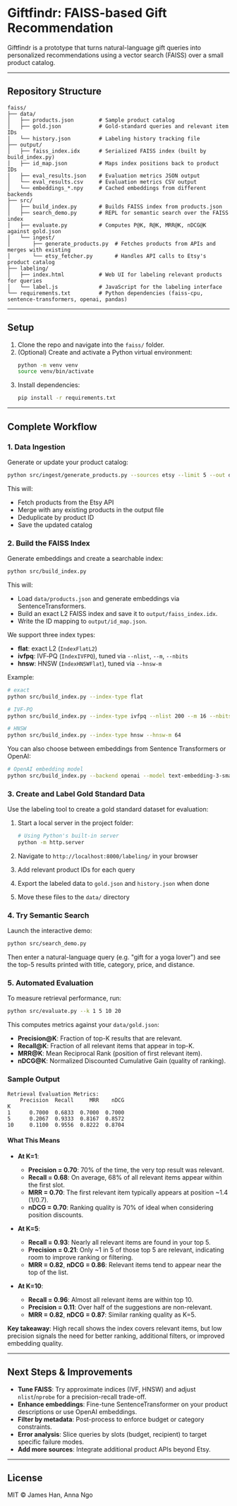 # Giftfindr: FAISS-based Gift Recommendation

Giftfindr is a prototype that turns natural-language gift queries into personalized recommendations using a vector search (FAISS) over a small product catalog.

---

## Repository Structure

```
faiss/
├── data/
│   ├── products.json        # Sample product catalog
│   ├── gold.json            # Gold-standard queries and relevant item IDs
│   └── history.json         # Labeling history tracking file
├── output/
│   ├── faiss_index.idx      # Serialized FAISS index (built by build_index.py)
│   ├── id_map.json          # Maps index positions back to product IDs
│   ├── eval_results.json    # Evaluation metrics JSON output
│   └── eval_results.csv     # Evaluation metrics CSV output
│   └── embeddings_*.npy     # Cached embeddings from different backends
├── src/
│   ├── build_index.py       # Builds FAISS index from products.json
│   ├── search_demo.py       # REPL for semantic search over the FAISS index
│   ├── evaluate.py          # Computes P@K, R@K, MRR@K, nDCG@K against gold.json
│   └── ingest/
│       ├── generate_products.py  # Fetches products from APIs and merges with existing
│       └── etsy_fetcher.py       # Handles API calls to Etsy's product catalog
├── labeling/
│   ├── index.html           # Web UI for labeling relevant products for queries
│   └── label.js             # JavaScript for the labeling interface
└── requirements.txt         # Python dependencies (faiss-cpu, sentence-transformers, openai, pandas)
```

---

## Setup

1. Clone the repo and navigate into the `faiss/` folder.
2. (Optional) Create and activate a Python virtual environment:
   ```bash
   python -m venv venv
   source venv/bin/activate
   ```
3. Install dependencies:
   ```bash
   pip install -r requirements.txt
   ```

---

## Complete Workflow

### 1. Data Ingestion

Generate or update your product catalog:

```bash
python src/ingest/generate_products.py --sources etsy --limit 5 --out data/products.json
```

This will:

- Fetch products from the Etsy API
- Merge with any existing products in the output file
- Deduplicate by product ID
- Save the updated catalog

### 2. Build the FAISS Index

Generate embeddings and create a searchable index:

```bash
python src/build_index.py
```

This will:

- Load `data/products.json` and generate embeddings via SentenceTransformers.
- Build an exact L2 FAISS index and save it to `output/faiss_index.idx`.
- Write the ID mapping to `output/id_map.json`.

We support three index types:

- **flat**: exact L2 (`IndexFlatL2`)
- **ivfpq**: IVF‑PQ (`IndexIVFPQ`), tuned via `--nlist`, `--m`, `--nbits`
- **hnsw**: HNSW (`IndexHNSWFlat`), tuned via `--hnsw-m`

Example:

```bash
# exact
python src/build_index.py --index-type flat

# IVF-PQ
python src/build_index.py --index-type ivfpq --nlist 200 --m 16 --nbits 8

# HNSW
python src/build_index.py --index-type hnsw --hnsw-m 64
```

You can also choose between embeddings from Sentence Transformers or OpenAI:

```bash
# OpenAI embedding model
python src/build_index.py --backend openai --model text-embedding-3-small
```

### 3. Create and Label Gold Standard Data

Use the labeling tool to create a gold standard dataset for evaluation:

1. Start a local server in the project folder:

   ```bash
   # Using Python's built-in server
   python -m http.server
   ```

2. Navigate to `http://localhost:8000/labeling/` in your browser
3. Add relevant product IDs for each query
4. Export the labeled data to `gold.json` and `history.json` when done
5. Move these files to the `data/` directory

### 4. Try Semantic Search

Launch the interactive demo:

```bash
python src/search_demo.py
```

Then enter a natural-language query (e.g. "gift for a yoga lover") and see the top-5 results printed with title, category, price, and distance.

### 5. Automated Evaluation

To measure retrieval performance, run:

```bash
python src/evaluate.py --k 1 5 10 20
```

This computes metrics against your `data/gold.json`:

- **Precision@K**: Fraction of top-K results that are relevant.
- **Recall@K**: Fraction of all relevant items that appear in top-K.
- **MRR@K**: Mean Reciprocal Rank (position of first relevant item).
- **nDCG@K**: Normalized Discounted Cumulative Gain (quality of ranking).

### Sample Output

```
Retrieval Evaluation Metrics:
    Precision  Recall     MRR    nDCG
K
1      0.7000  0.6833  0.7000  0.7000
5      0.2067  0.9333  0.8167  0.8572
10     0.1100  0.9556  0.8222  0.8704
```

#### What This Means

- **At K=1**:

  - **Precision = 0.70**: 70% of the time, the very top result was relevant.
  - **Recall = 0.68**: On average, 68% of all relevant items appear within the first slot.
  - **MRR = 0.70**: The first relevant item typically appears at position ~1.4 (1/0.7).
  - **nDCG = 0.70**: Ranking quality is 70% of ideal when considering position discounts.

- **At K=5**:

  - **Recall = 0.93**: Nearly all relevant items are found in your top 5.
  - **Precision = 0.21**: Only ~1 in 5 of those top 5 are relevant, indicating room to improve ranking or filtering.
  - **MRR = 0.82**, **nDCG = 0.86**: Relevant items tend to appear near the top of the list.

- **At K=10**:
  - **Recall = 0.96**: Almost all relevant items are within top 10.
  - **Precision = 0.11**: Over half of the suggestions are non-relevant.
  - **MRR = 0.82**, **nDCG = 0.87**: Similar ranking quality as K=5.

**Key takeaway**: High recall shows the index covers relevant items, but low precision signals the need for better ranking, additional filters, or improved embedding quality.

---

## Next Steps & Improvements

- **Tune FAISS**: Try approximate indices (IVF, HNSW) and adjust `nlist`/`nprobe` for a precision-recall trade-off.
- **Enhance embeddings**: Fine-tune SentenceTransformer on your product descriptions or use OpenAI embeddings.
- **Filter by metadata**: Post-process to enforce budget or category constraints.
- **Error analysis**: Slice queries by slots (budget, recipient) to target specific failure modes.
- **Add more sources**: Integrate additional product APIs beyond Etsy.

---

## License

MIT © James Han, Anna Ngo
